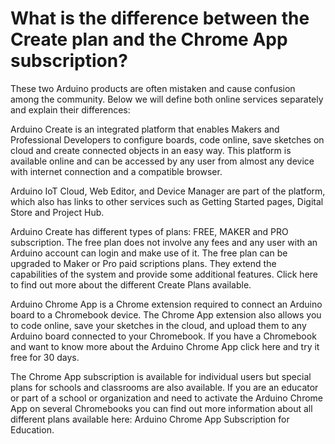 # What is the difference between the Create plan and the Chrome App subscription?

These two Arduino products are often mistaken and cause confusion among the community. Below we will define both online services separately and explain their differences:

Arduino Create is an integrated platform that enables Makers and Professional Developers to configure boards, code online, save sketches on cloud and create connected objects in an easy way. This platform is available online and can be accessed by any user from almost any device with internet connection and a compatible browser. 

Arduino IoT Cloud, Web Editor, and Device Manager are part of the platform, which also has links to other services such as Getting Started pages, Digital Store and Project Hub.



Arduino Create has different types of plans: FREE, MAKER and PRO subscription. The free plan does not involve any fees and any user with an Arduino account can login and make use of it. The free plan can be upgraded to Maker or Pro paid scriptions plans. They extend the capabilities of the system and provide some additional features. Click here to find out more about the different Create Plans available.

Arduino Chrome App is a Chrome extension required to connect an Arduino board to a Chromebook device. The Chrome App extension also allows you to code online, save your sketches in the cloud, and upload them to any Arduino board connected to your Chromebook. If you have a Chromebook and want to know more about the Arduino Chrome App click here and try it free for 30 days.

The Chrome App subscription is available for individual users but special plans for schools and classrooms are also available. If you are an educator or part of a school or organization and need to activate the Arduino Chrome App on several Chromebooks you can find out more information about all different plans available here: Arduino Chrome App Subscription for Education.

